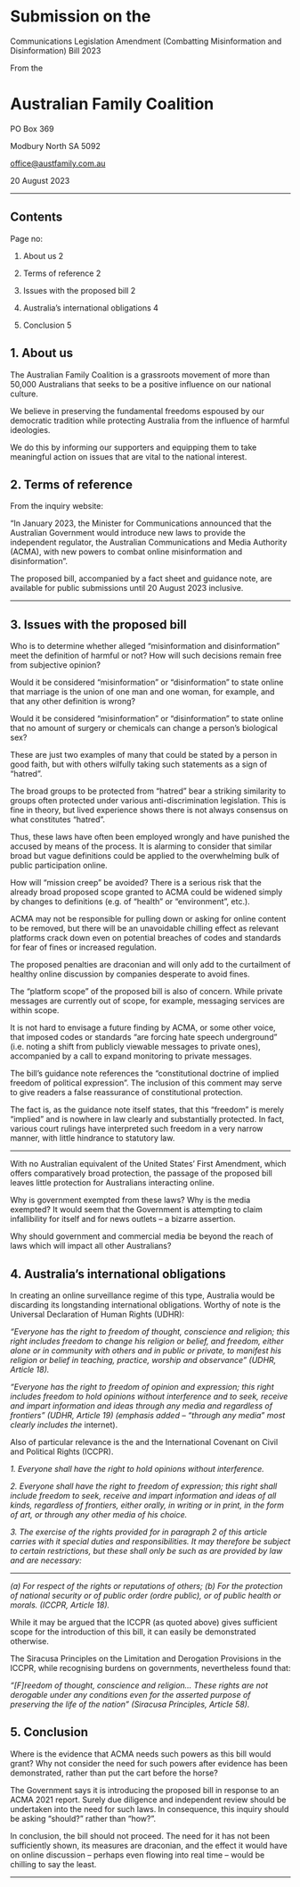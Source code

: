 # Submission on the 

 Communications Legislation Amendment 
 (Combatting Misinformation and Disinformation) Bill 2023

From the

# Australian Family Coalition

PO Box 369

Modbury North SA 5092

[office@austfamily.com.au](mailto:office@austfamily.com.au)

20 August 2023


-----

## Contents
Page no:

1. About us 2

2. Terms of reference 2

3. Issues with the proposed bill 2

4. Australia’s international obligations 4

5. Conclusion 5

## 1. About us

The Australian Family Coalition is a grassroots movement of more than 50,000 Australians that seeks
to be a positive influence on our national culture.

We believe in preserving the fundamental freedoms espoused by our democratic tradition while
protecting Australia from the influence of harmful ideologies.

We do this by informing our supporters and equipping them to take meaningful action on issues that
are vital to the national interest.

## 2. Terms of reference 

From the inquiry website:

“In January 2023, the Minister for Communications announced that the Australian Government
would introduce new laws to provide the independent regulator, the Australian Communications
and Media Authority (ACMA), with new powers to combat online misinformation and
disinformation”.

The proposed bill, accompanied by a fact sheet and guidance note, are available for public
submissions until 20 August 2023 inclusive.


-----

## 3. Issues with the proposed bill

Who is to determine whether alleged “misinformation and disinformation” meet the definition of
harmful or not? How will such decisions remain free from subjective opinion?

Would it be considered “misinformation” or “disinformation” to state online that marriage is the
union of one man and one woman, for example, and that any other definition is wrong?

Would it be considered “misinformation” or “disinformation” to state online that no amount of
surgery or chemicals can change a person’s biological sex?

These are just two examples of many that could be stated by a person in good faith, but with others
wilfully taking such statements as a sign of “hatred”.

The broad groups to be protected from “hatred” bear a striking similarity to groups often protected
under various anti-discrimination legislation. This is fine in theory, but lived experience shows there
is not always consensus on what constitutes “hatred”.

Thus, these laws have often been employed wrongly and have punished the accused by means of
the process. It is alarming to consider that similar broad but vague definitions could be applied to
the overwhelming bulk of public participation online.

How will “mission creep” be avoided? There is a serious risk that the already broad proposed scope
granted to ACMA could be widened simply by changes to definitions (e.g. of “health” or
“environment”, etc.).

ACMA may not be responsible for pulling down or asking for online content to be removed, but
there will be an unavoidable chilling effect as relevant platforms crack down even on potential
breaches of codes and standards for fear of fines or increased regulation.

The proposed penalties are draconian and will only add to the curtailment of healthy online
discussion by companies desperate to avoid fines.

The “platform scope” of the proposed bill is also of concern. While private messages are currently
out of scope, for example, messaging services are within scope.

It is not hard to envisage a future finding by ACMA, or some other voice, that imposed codes or
standards “are forcing hate speech underground” (i.e. noting a shift from publicly viewable
messages to private ones), accompanied by a call to expand monitoring to private messages.

The bill’s guidance note references the “constitutional doctrine of implied freedom of political
expression”. The inclusion of this comment may serve to give readers a false reassurance of
constitutional protection.

The fact is, as the guidance note itself states, that this “freedom” is merely “implied” and is nowhere
in law clearly and substantially protected. In fact, various court rulings have interpreted such
freedom in a very narrow manner, with little hindrance to statutory law.


-----

With no Australian equivalent of the United States’ First Amendment, which offers comparatively
broad protection, the passage of the proposed bill leaves little protection for Australians interacting
online.

Why is government exempted from these laws? Why is the media exempted? It would seem that the
Government is attempting to claim infallibility for itself and for news outlets – a bizarre assertion.

Why should government and commercial media be beyond the reach of laws which will impact all
other Australians?

## 4. Australia’s international obligations

In creating an online surveillance regime of this type, Australia would be discarding its longstanding
international obligations. Worthy of note is the Universal Declaration of Human Rights (UDHR):

_“Everyone has the right to freedom of thought, conscience and religion; this right_
_includes freedom to change his religion or belief, and freedom, either alone or in_
_community with others and in public or private, to manifest his religion or belief in_
_teaching, practice, worship and observance” (UDHR, Article 18)._

_“Everyone has the right to freedom of opinion and expression; this right includes_
_freedom to hold opinions without interference and to seek, receive and impart_
_information and ideas through any media and regardless of frontiers” (UDHR,_
_Article 19) (emphasis added – “through any media” most clearly includes the_
internet).

Also of particular relevance is the and the International Covenant on Civil and Political Rights (ICCPR).

_1. Everyone shall have the right to hold opinions without interference._

_2. Everyone shall have the right to freedom of expression; this right shall include_
_freedom to seek, receive and impart information and ideas of all kinds, regardless_
_of frontiers, either orally, in writing or in print, in the form of art, or through any_
_other media of his choice._

_3. The exercise of the rights provided for in paragraph 2 of this article carries with_
_it special duties and responsibilities. It may therefore be subject to certain_
_restrictions, but these shall only be such as are provided by law and are_
_necessary:_


-----

_(a) For respect of the rights or reputations of others;_
_(b) For the protection of national security or of public order (ordre public), or of_
_public health or morals. (ICCPR, Article 18)._

While it may be argued that the ICCPR (as quoted above) gives sufficient scope for the introduction
of this bill, it can easily be demonstrated otherwise.

The Siracusa Principles on the Limitation and Derogation Provisions in the ICCPR, while recognising
burdens on governments, nevertheless found that:

_“[F]reedom of thought, conscience and religion… These rights are not derogable_
_under any conditions even for the asserted purpose of preserving the life of the_
_nation” (Siracusa Principles, Article 58)._

## 5. Conclusion 

Where is the evidence that ACMA needs such powers as this bill would grant? Why not consider the
need for such powers after evidence has been demonstrated, rather than put the cart before the
horse?

The Government says it is introducing the proposed bill in response to an ACMA 2021 report. Surely
due diligence and independent review should be undertaken into the need for such laws. In
consequence, this inquiry should be asking “should?” rather than “how?”.

In conclusion, the bill should not proceed. The need for it has not been sufficiently shown, its
measures are draconian, and the effect it would have on online discussion – perhaps even flowing
into real time – would be chilling to say the least.


-----

